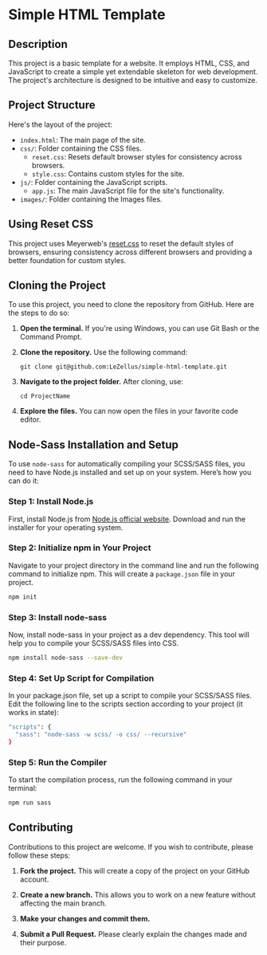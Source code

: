 # Simple HTML Template

## Description

This project is a basic template for a website. It employs HTML, CSS, and JavaScript to create a simple yet extendable skeleton for web development. The project's architecture is designed to be intuitive and easy to customize.

## Project Structure

Here's the layout of the project:

- `index.html`: The main page of the site.
- `css/`: Folder containing the CSS files.
    - `reset.css`: Resets default browser styles for consistency across browsers.
    - `style.css`: Contains custom styles for the site.
- `js/`: Folder containing the JavaScript scripts.
    - `app.js`: The main JavaScript file for the site's functionality.
- `images/`: Folder containing the Images files.

## Using Reset CSS

This project uses Meyerweb's [reset.css](https://meyerweb.com/eric/tools/css/reset/) to reset the default styles of browsers, ensuring consistency across different browsers and providing a better foundation for custom styles.

## Cloning the Project

To use this project, you need to clone the repository from GitHub. Here are the steps to do so:

1. **Open the terminal.** If you're using Windows, you can use Git Bash or the Command Prompt.

2. **Clone the repository.** Use the following command:
    ```
    git clone git@github.com:LeZellus/simple-html-template.git
    ```

3. **Navigate to the project folder.** After cloning, use:
    ```
    cd ProjectName
    ```

4. **Explore the files.** You can now open the files in your favorite code editor.

## Node-Sass Installation and Setup

To use `node-sass` for automatically compiling your SCSS/SASS files, you need to have Node.js installed and set up on your system. Here’s how you can do it:

### Step 1: Install Node.js

First, install Node.js from [Node.js official website](https://nodejs.org/). Download and run the installer for your operating system.

### Step 2: Initialize npm in Your Project

Navigate to your project directory in the command line and run the following command to initialize npm. This will create a `package.json` file in your project.

```bash
npm init
```

### Step 3: Install node-sass

Now, install node-sass in your project as a dev dependency. This tool will help you to compile your SCSS/SASS files into CSS.

```bash
npm install node-sass --save-dev
```

### Step 4: Set Up Script for Compilation

In your package.json file, set up a script to compile your SCSS/SASS files. Edit the following line to the scripts section according to your project (it works in state):

```bash
"scripts": {
  "sass": "node-sass -w scss/ -o css/ --recursive"
}
```

### Step 5: Run the Compiler

To start the compilation process, run the following command in your terminal:

```bash
npm run sass
```

## Contributing

Contributions to this project are welcome. If you wish to contribute, please follow these steps:

1. **Fork the project.** This will create a copy of the project on your GitHub account.

2. **Create a new branch.** This allows you to work on a new feature without affecting the main branch.

3. **Make your changes and commit them.**

4. **Submit a Pull Request.** Please clearly explain the changes made and their purpose.